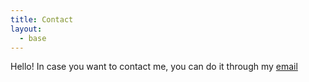 ```yaml
---
title: Contact
layout:
  - base
---
```

Hello! In case you want to contact me, you can do it through my [email](vicgs@proton.me)
